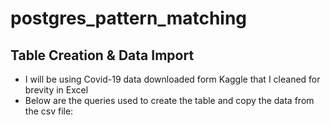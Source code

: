 # postgres_pattern_matching

## Table Creation & Data Import

- I will be using Covid-19 data downloaded form Kaggle that I cleaned for brevity in Excel
- Below are the queries used to create the table and copy the data from the csv file:

![]()
